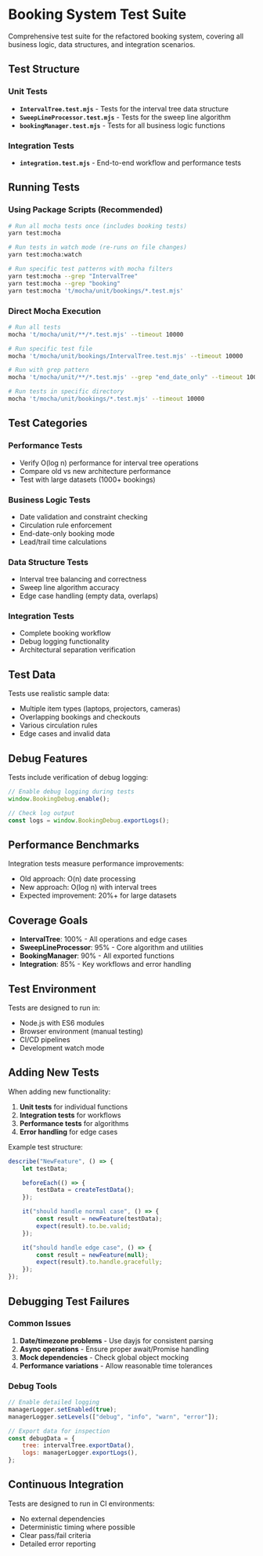 # Booking System Test Suite

Comprehensive test suite for the refactored booking system, covering all business logic, data structures, and integration scenarios.

## Test Structure

### Unit Tests

-   **`IntervalTree.test.mjs`** - Tests for the interval tree data structure
-   **`SweepLineProcessor.test.mjs`** - Tests for the sweep line algorithm
-   **`bookingManager.test.mjs`** - Tests for all business logic functions

### Integration Tests

-   **`integration.test.mjs`** - End-to-end workflow and performance tests

## Running Tests

### Using Package Scripts (Recommended)

```bash
# Run all mocha tests once (includes booking tests)
yarn test:mocha

# Run tests in watch mode (re-runs on file changes)
yarn test:mocha:watch

# Run specific test patterns with mocha filters
yarn test:mocha --grep "IntervalTree"
yarn test:mocha --grep "booking"
yarn test:mocha 't/mocha/unit/bookings/*.test.mjs'
```

### Direct Mocha Execution

```bash
# Run all tests
mocha 't/mocha/unit/**/*.test.mjs' --timeout 10000

# Run specific test file
mocha 't/mocha/unit/bookings/IntervalTree.test.mjs' --timeout 10000

# Run with grep pattern
mocha 't/mocha/unit/**/*.test.mjs' --grep "end_date_only" --timeout 10000

# Run tests in specific directory
mocha 't/mocha/unit/bookings/*.test.mjs' --timeout 10000
```

## Test Categories

### Performance Tests

-   Verify O(log n) performance for interval tree operations
-   Compare old vs new architecture performance
-   Test with large datasets (1000+ bookings)

### Business Logic Tests

-   Date validation and constraint checking
-   Circulation rule enforcement
-   End-date-only booking mode
-   Lead/trail time calculations

### Data Structure Tests

-   Interval tree balancing and correctness
-   Sweep line algorithm accuracy
-   Edge case handling (empty data, overlaps)

### Integration Tests

-   Complete booking workflow
-   Debug logging functionality
-   Architectural separation verification

## Test Data

Tests use realistic sample data:

-   Multiple item types (laptops, projectors, cameras)
-   Overlapping bookings and checkouts
-   Various circulation rules
-   Edge cases and invalid data

## Debug Features

Tests include verification of debug logging:

```javascript
// Enable debug logging during tests
window.BookingDebug.enable();

// Check log output
const logs = window.BookingDebug.exportLogs();
```

## Performance Benchmarks

Integration tests measure performance improvements:

-   Old approach: O(n) date processing
-   New approach: O(log n) with interval trees
-   Expected improvement: 20%+ for large datasets

## Coverage Goals

-   **IntervalTree**: 100% - All operations and edge cases
-   **SweepLineProcessor**: 95% - Core algorithm and utilities
-   **BookingManager**: 90% - All exported functions
-   **Integration**: 85% - Key workflows and error handling

## Test Environment

Tests are designed to run in:

-   Node.js with ES6 modules
-   Browser environment (manual testing)
-   CI/CD pipelines
-   Development watch mode

## Adding New Tests

When adding new functionality:

1. **Unit tests** for individual functions
2. **Integration tests** for workflows
3. **Performance tests** for algorithms
4. **Error handling** for edge cases

Example test structure:

```javascript
describe("NewFeature", () => {
    let testData;

    beforeEach(() => {
        testData = createTestData();
    });

    it("should handle normal case", () => {
        const result = newFeature(testData);
        expect(result).to.be.valid;
    });

    it("should handle edge case", () => {
        const result = newFeature(null);
        expect(result).to.handle.gracefully;
    });
});
```

## Debugging Test Failures

### Common Issues

1. **Date/timezone problems** - Use dayjs for consistent parsing
2. **Async operations** - Ensure proper await/Promise handling
3. **Mock dependencies** - Check global object mocking
4. **Performance variations** - Allow reasonable time tolerances

### Debug Tools

```javascript
// Enable detailed logging
managerLogger.setEnabled(true);
managerLogger.setLevels(["debug", "info", "warn", "error"]);

// Export data for inspection
const debugData = {
    tree: intervalTree.exportData(),
    logs: managerLogger.exportLogs(),
};
```

## Continuous Integration

Tests are designed to run in CI environments:

-   No external dependencies
-   Deterministic timing where possible
-   Clear pass/fail criteria
-   Detailed error reporting
